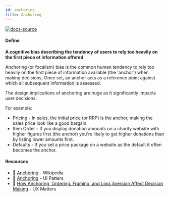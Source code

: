 ```yaml
---
id: anchoring
title: Anchoring
---
```


[![docs-source](https://img.shields.io/badge/SRC-UX%20Companion-blue)](https://play.google.com/store/apps/details?id=com.cyberduck.uxcompanion)

#### Define

**A cognitive bias describing the tendency of users to rely too heavily on the first piece ot information offered**

Anchoring (or focalism) bias is the common human tendency to rely too heavily on the first piece of information available (the 'anchor') when making decisions, Once set, an anchor acts as a reference point against which all subsequent information is assessed.

The design implications of anchoring are huge as it significantly impacts user decisions.

For example:
* Pricing - In sales, the initial price (or RRP) is the anchor, making the sales price look like a good bargain.
* Item Order - If you display donation amounts on a charity website with higher figures first (the anchor) you're likely to get higher donations than by listing lower amounts first.
* Defaults - If you set a price package on a website as the default it often becomes the anchor.

#### Resources

* 📃 [Anchoring](https://en.wikipedia.org/wiki/Anchoring) - Wikipedia
* 📃 [Anchoring](http://ui-patterns.com/patterns/Anchoring) - UI Patters
* 📃 [How Anchoring, Ordering. Framing, and Loss Aversion Affect Decision Making](https://www.uxmatters.com/mt/archives/2011/03/how-anchoring-ordering-framing-and-loss-aversion-affect-decision-making.php#sthash.nyZucSfA.dpuf) - UX Matters